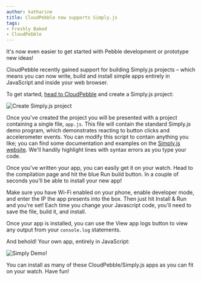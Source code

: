 ```yaml
---
author: katharine
title: CloudPebble now supports Simply.js
tags: 
- Freshly Baked
- CloudPebble
---
```

It's now even easier to get started with Pebble development or prototype new ideas!

CloudPebble recently gained support for building Simply.js projects – which means you
can now write, build and install simple apps entirely in JavaScript and inside your
web browser.



To get started, [head to CloudPebble]({{site.links.cloudpebble}}) and create a Simply.js
project:

![Create Simply.js project](/images/blog/cloudpebble-simplyjs-create.png)

Once you've created the project you will be presented with a project containing a single
file, `app.js`. This file will contain the standard Simply.js demo program, which demonstrates
reacting to button clicks and accelerometer events. You can modify this script to contain
anything you like; you can find some documentation and examples on the
[Simply.js website](http://simplyjs.io/). We'll handily highlight lines with syntax errors as you
type your code.

Once you've written your app, you can easily get it on your watch. Head to the compilation
page and hit the blue Run build button. In a couple
of seconds you'll be able to install your new app!

Make sure you have Wi-Fi enabled on your phone, enable developer mode, and enter the IP the app
presents into the box. Then just hit Install & Run and
you're set! Each time you change your Javascript code, you'll need to save the file, build it, and install.

Once your app is installed, you can use the View app logs button
to view any output from your `console.log` statements.

And behold! Your own app, entirely in JavaScript:

![Simply Demo!](/images/blog/cloudpebble-simplyjs-watch-screenshot.png)

You can install as many of these CloudPebble/Simply.js apps as you can fit on your watch. Have fun!
